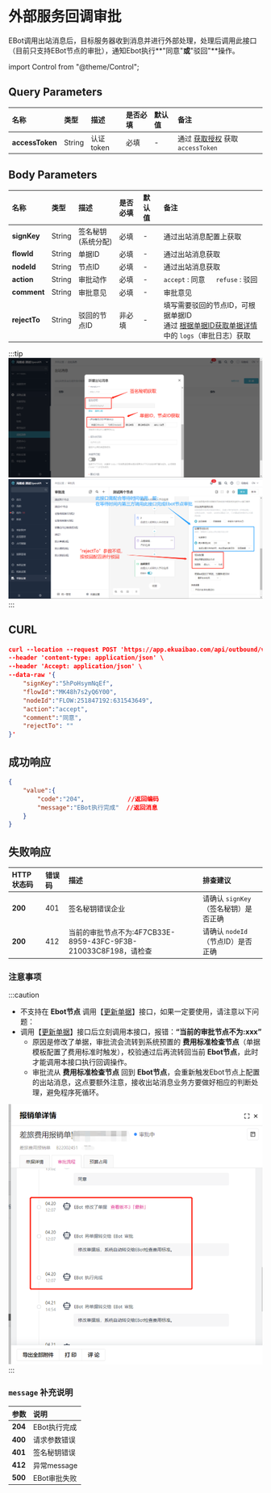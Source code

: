 # 外部服务回调审批
EBot调用出站消息后，目标服务器收到消息并进行外部处理，处理后调用此接口（目前只支持EBot节点的审批），通知Ebot执行**"同意"**或**"驳回"**操作。

import Control from "@theme/Control";

<Control
method="POST"
url="/api/outbound/v1/approval"
/>

## Query Parameters

| 名称 | 类型 | 描述 | 是否必填 | 默认值 | 备注 |
| :--- | :--- | :--- | :--- |:--- | :--- |
| **accessToken** | String | 认证token | 必填 | - | 通过 [获取授权](/docs/open-api/getting-started/auth) 获取 `accessToken` |

## Body Parameters

| 名称 | 类型 | 描述 | 是否必填 | 默认值 | 备注                                                                                                  |
| :--- | :--- | :--- | :--- |:--- |:----------------------------------------------------------------------------------------------------|
| **signKey**  | String | 签名秘钥(系统分配) | 必填  | - | 通过出站消息配置上获取                                                                                         |
| **flowId**   | String | 单据ID	          | 必填  | - | 通过出站消息获取                                                                                            |
| **nodeId**   | String | 节点ID	          | 必填  | - | 通过出站消息获取                                                                                            |
| **action**   | String | 审批动作	      | 必填  | - | `accept` : 同意 &emsp; `refuse` : 驳回                                                                  |
| **comment**  | String | 审批意见          | 必填  | - | 审批意见                                                                                                |
| **rejectTo** | String | 驳回的节点ID      | 非必填 | - | 填写需要驳回的节点ID，可根据单据ID<br/>通过 [根据单据ID获取单据详情](/docs/open-api/flows/get-forms-details) 中的 `logs`（审批日志）获取 |

[//记录文档，该参数不对外展示 2022年11月28日上线该参数]: # (| **ebotNodeOnly** | Boolean | 是否仅审批EBOT节点 | 非必填 | false | `true` : 可审批人工节点（仅支持 `action` = `accept` 的同意动作） <br/> `false` : 仅审批EBOT节点                           |)

:::tip
![image](images/出站参数获取.png)
![image](images/接口介绍.png)
:::

## CURL
```json
curl --location --request POST 'https://app.ekuaibao.com/api/outbound/v1/approval?accessToken=Un0bxmbZ0w8c00' \
--header 'content-type: application/json' \
--header 'Accept: application/json' \
--data-raw '{
    "signKey":"5hPoHsymNqEf",
    "flowId":"MK48h7s2yQ6Y00",
    "nodeId":"FLOW:251847192:631543649",
    "action":"accept",
    "comment":"同意",
    "rejectTo": ""
}'
```

## 成功响应
```json
{
	"value":{
        "code":"204",            //返回编码
        "message":"EBot执行完成"  //返回消息
    }
}
```

## 失败响应

| HTTP状态码 | 错误码 | 描述 | 排查建议 |
| :--- | :--- | :--- | :--- |
| **200** | 401 | 签名秘钥错误企业 | 请确认 `signKey`（签名秘钥）是否正确 |
| **200** | 412 | 当前的审批节点不为:4F7CB33E-8959-43FC-9F3B-210033C8F198，请检查 | 请确认 `nodeId`（节点ID）是否正确 |

### 注意事项
:::caution
- 不支持在 **Ebot节点** 调用【[更新单据](/docs/open-api/flows/update-form)】接口，如果一定要使用，请注意以下问题：
- 调用【[更新单据](/docs/open-api/flows/update-form)】接口后立刻调用本接口，报错：**“当前的审批节点不为:xxx”**
  - 原因是修改了单据，审批流会流转到系统预置的 **费用标准检查节点**（单据模板配置了费用标准时触发），校验通过后再流转回当前 **Ebot节点**，此时才能调用本接口执行回调操作。
  - 审批流从 **费用标准检查节点** 回到 **Ebot节点**，会重新触发Ebot节点上配置的出站消息，这点要额外注意，接收出站消息业务方要做好相应的判断处理，避免程序死循环。

![image](images/Ebot回调注意事项.png)
:::

### `message` 补充说明

| 参数 | 说明 |
|:--- |:--- |
| **204** | EBot执行完成 |
| **400** | 请求参数错误 |
| **401** | 签名秘钥错误 |
| **412** | 异常message |
| **500** | EBot审批失败 |
















